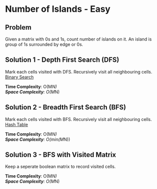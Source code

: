 # Number of Islands - Easy

## Problem
Given a matrix with 0s and 1s, count number of islands on it. An island is group of 1s surrounded by edge or 0s.

## Solution 1 - Depth First Search (DFS)
Mark each cells visited with DFS. Recursively visit all neighbouring cells. <br />
[Binary Search](https://github.com/jecjung520/Algorithm/blob/main/Two%20Pointers/Pair%20with%20Target%20Sum%20-%20Easy/targetSum1.cc)

**Time Complexity**: O(M*N) <br />
**Space Complexity**: O(M*N)

## Solution 2 - Breadth First Search (BFS)
Mark each cells visited with BFS. Recursively visit all neighbouring cells. <br />
[Hash Table](https://github.com/jecjung520/Algorithm/blob/main/Two%20Pointers/Pair%20with%20Target%20Sum%20-%20Easy/targetSum2.cc)

**Time Complexity**: O(M*N) <br />
**Space Complexity**: O(min(M*N))

## Solution 3 - BFS with Visited Matrix
Keep a seperate boolean matrix to record visited cells.

**Time Complexity**: O(M*N) <br />
**Space Complexity**: O(M*N)